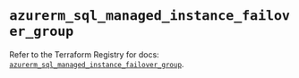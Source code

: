 # `azurerm_sql_managed_instance_failover_group`

Refer to the Terraform Registry for docs: [`azurerm_sql_managed_instance_failover_group`](https://registry.terraform.io/providers/hashicorp/azurerm/3.101.0/docs/resources/sql_managed_instance_failover_group).
